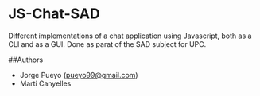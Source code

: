 # JS-Chat-SAD
Different implementations of a chat application using Javascript, both as a CLI and as a GUI. Done as parat of the SAD subject for UPC.


##Authors
- Jorge Pueyo (pueyo99@gmail.com)
- Martí Canyelles

